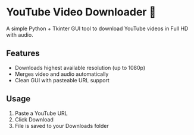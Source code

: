 # YouTube Video Downloader 🎥

A simple Python + Tkinter GUI tool to download YouTube videos in Full HD with audio.

## Features
- Downloads highest available resolution (up to 1080p)
- Merges video and audio automatically
- Clean GUI with pasteable URL support

## Usage
1. Paste a YouTube URL
2. Click Download
3. File is saved to your Downloads folder
